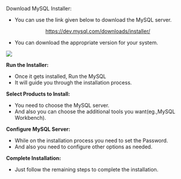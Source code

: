 ﻿Download MySQL Installer:

- You can use the link given below to download the MySQL server.

`               `<https://dev.mysql.com/downloads/installer/>

- You can download the appropriate version for your system.

![](Aspose.Words.6327fd46-ad94-42bd-980d-1cf36ac8a2c5.001.png)

**Run the Installer:**

- Once it gets installed, Run the MySQL
- It will guide you through the installation process.

**Select Products to Install:**

- You need to choose the MySQL server. 
- And also you can choose the additional tools you want(eg.,MySQL Workbench).

**Configure MySQL Server:**

- While on the installation process you need to set the Password.
- And also you need to configure other options as needed.


**Complete Installation:**

- Just follow the remaining steps to complete the installation.

